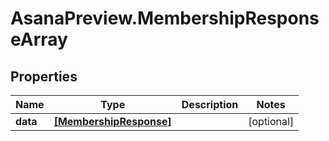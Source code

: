 # AsanaPreview.MembershipResponseArray

## Properties
Name | Type | Description | Notes
------------ | ------------- | ------------- | -------------
**data** | [**[MembershipResponse]**](MembershipResponse.md) |  | [optional] 
